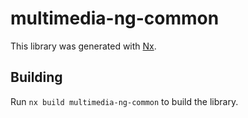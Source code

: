 # multimedia-ng-common

This library was generated with [Nx](https://nx.dev).

## Building

Run `nx build multimedia-ng-common` to build the library.
